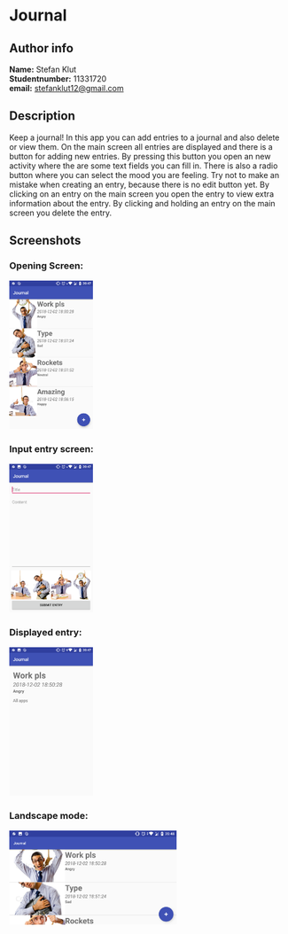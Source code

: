 # Journal

## Author info
**Name:** Stefan Klut <br>
**Studentnumber:** 11331720 <br>
**email:** stefanklut12@gmail.com

## Description
Keep a journal! In this app you can add entries to a journal and also delete or view them.
On the main screen all entries are displayed and there is a button for adding new entries.
By pressing this button you open an new activity where the are some text fields you can fill in.
There is also a radio button where you can select the mood you are feeling. 
Try not to make an mistake when creating an entry, because there is no edit button yet.
By clicking on an entry on the main screen you open the entry to view extra information about the entry.
By clicking and holding an entry on the main screen you delete the entry.

## Screenshots

### Opening Screen:
<img src="doc/Screenshot_20181202-204721.png" width="30%">

### Input entry screen:
<img src="doc/Screenshot_20181202-204730.png" width="30%">

### Displayed entry:
<img src="doc/Screenshot_20181202-204745.png" width="30%">

### Landscape mode:
<img src="doc/Screenshot_20181202-204801.png" width="60%">
